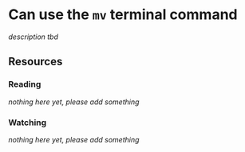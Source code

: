 # Can use the `mv` terminal command

_description tbd_

## Resources

### Reading

_nothing here yet, please add something_

### Watching

_nothing here yet, please add something_
